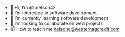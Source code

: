 - 👋 Hi, I’m @cnelson42
- 👀 I’m interested in software development
- 🌱 I’m currently learning software development
- 💞️ I’m looking to collaborate on web projects
- 📫 How to reach me nelsonc@westernagcredit.com

<!---
cnelson42/cnelson42 is a ✨ special ✨ repository because its `README.md` (this file) appears on your GitHub profile.
You can click the Preview link to take a look at your changes.
--->
